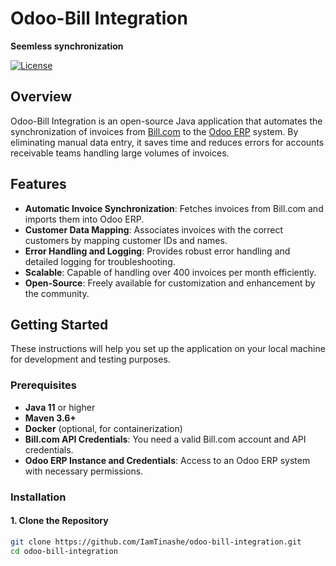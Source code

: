 # Odoo-Bill Integration


**Seemless synchronization**

[![License](https://img.shields.io/badge/license-MIT-blue.svg)](LICENSE)

## Overview

Odoo-Bill Integration is an open-source Java application that automates the synchronization of invoices from [Bill.com](https://www.bill.com/) to the [Odoo ERP](https://www.odoo.com/) system. By eliminating manual data entry, it saves time and reduces errors for accounts receivable teams handling large volumes of invoices.

## Features

- **Automatic Invoice Synchronization**: Fetches invoices from Bill.com and imports them into Odoo ERP.
- **Customer Data Mapping**: Associates invoices with the correct customers by mapping customer IDs and names.
- **Error Handling and Logging**: Provides robust error handling and detailed logging for troubleshooting.
- **Scalable**: Capable of handling over 400 invoices per month efficiently.
- **Open-Source**: Freely available for customization and enhancement by the community.

## Getting Started

These instructions will help you set up the application on your local machine for development and testing purposes.

### Prerequisites

- **Java 11** or higher
- **Maven 3.6+**
- **Docker** (optional, for containerization)
- **Bill.com API Credentials**: You need a valid Bill.com account and API credentials.
- **Odoo ERP Instance and Credentials**: Access to an Odoo ERP system with necessary permissions.

### Installation

#### 1. Clone the Repository

```bash
git clone https://github.com/IamTinashe/odoo-bill-integration.git
cd odoo-bill-integration

